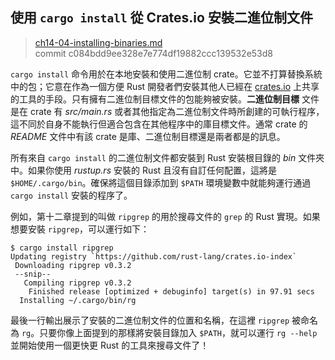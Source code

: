 ## 使用 `cargo install` 從 Crates.io 安裝二進位制文件

> [ch14-04-installing-binaries.md](https://github.com/rust-lang/book/blob/master/src/ch14-04-installing-binaries.md)
> <br>
> commit c084bdd9ee328e7e774df19882ccc139532e53d8

`cargo install` 命令用於在本地安裝和使用二進位制 crate。它並不打算替換系統中的包；它意在作為一個方便 Rust 開發者們安裝其他人已經在 [crates.io](https://crates.io/)<!-- ignore --> 上共享的工具的手段。只有擁有二進位制目標文件的包能夠被安裝。**二進位制目標** 文件是在 crate 有 *src/main.rs* 或者其他指定為二進位制文件時所創建的可執行程序，這不同於自身不能執行但適合包含在其他程序中的庫目標文件。通常 crate 的 *README* 文件中有該 crate 是庫、二進位制目標還是兩者都是的訊息。

所有來自 `cargo install` 的二進位制文件都安裝到 Rust 安裝根目錄的 *bin* 文件夾中。如果你使用 *rustup.rs* 安裝的 Rust 且沒有自訂任何配置，這將是 `$HOME/.cargo/bin`。確保將這個目錄添加到 `$PATH` 環境變數中就能夠運行通過 `cargo install` 安裝的程序了。

例如，第十二章提到的叫做 `ripgrep` 的用於搜尋文件的 `grep` 的 Rust 實現。如果想要安裝 `ripgrep`，可以運行如下：

```text
$ cargo install ripgrep
Updating registry `https://github.com/rust-lang/crates.io-index`
 Downloading ripgrep v0.3.2
 --snip--
   Compiling ripgrep v0.3.2
    Finished release [optimized + debuginfo] target(s) in 97.91 secs
  Installing ~/.cargo/bin/rg
```

最後一行輸出展示了安裝的二進位制文件的位置和名稱，在這裡 `ripgrep` 被命名為 `rg`。只要你像上面提到的那樣將安裝目錄加入 `$PATH`，就可以運行 `rg --help` 並開始使用一個更快更 Rust 的工具來搜尋文件了！
